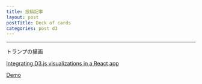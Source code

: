 ```yaml
---
title: 投稿記事
layout: post
postTitle: Deck of cards
categories: post d3
---
```


-----

トランプの描画

[Integrating D3.js visualizations in a React app](http://nicolashery.com/integrating-d3js-visualizations-in-a-react-app/)

[Demo]({{site.url}}/component_test/es6/select/)

<div class="row">
  <div class="col-sm-6">
    <div id="svg01"></div>
  </div>
  <div class="col-sm-6"></div>
</div>

<script src="http://d3js.org/d3.v3.min.js"></script>

<script type="text/javascript">

  // Card Object
  function Card(index, value, suit, x, y, faceUp){
    this.index = index;
    this.value = value;
    this.suit = suit; 
    this.x = x;
    this.y = y;
    this.faceUp = faceUp;
    return this;
  };

  var order = ["A","2","3","4","5","6","7","8","9","10","J","Q","K"],
    suits = ["♠","♥","♣","♦"],
    cards = [],
    svg01,
    height = 600,
     width = 900;


  init();

  /* 初期処理 */
  function init(){

    var 
      i = 0,
      length = 52,
      value,
      suit,
      x,y;
      
    for (i;i<length;i++){
      suit = suits[Math.floor(i / 13)];
      value = order[i % 13]
      console.log(suit+value);
     
      cards.push(
          new Card(i, value, suit, 0, 0, true)
        )
        
    } 
     
    console.log(cards); 

  // svg 追加 
  svg01 = d3.select("#svg01")
                .append("svg")
                .attr("height",height)
                .attr("width",width)
                .style("background","#111");

  } 

  svg01.selectAll(".cards")
    .data(cards)
    .enter()
    .append("rect")
    .attr("x", function(d,i){ return d.x+(i%13)*51})
    .attr("y", function(d,i){ return d.y+85*Math.floor(i/13)})
    .attr("width", 50)
    .attr("height", 80)
    .attr("stroke","#666")
    .attr("class","cards")
    .style("fill","#fff"); 

  svg01.selectAll(".cardsText")
    .data(cards)
    .enter()
    .append("text")
    .attr("x", function(d,i){ return d.x+(i%13)*51})
    .attr("y", function(d,i){ return d.y+85*Math.floor(i/13)+20})
    .text(function(d){return d.suit + d.value})
    .attr("stroke", function(d){
      return d.suit==="♠"?"#000":d.suit==="♣"?"#000":"#f00";
    })
    .attr("class","cardsText")
    .attr("font-size","18px"); 


      // ドラッグ時の挙動
  var drag = d3.behavior.drag()
        //ドラッグ開始時の処理
       .on("dragstart", function(){
            d3.select(this).attr("opacity",0.4)
          }) 
       　//ドラッグ中の処理
       .on("drag", dragmove)
        //ドラッグ終了時の処理
       .on("dragend", function(){ 
            d3.select(this).attr("opacity",1)
  });
  function dragmove(d){
    var 
      cardDragging = d3.select(this);
    cardDragging
      .attr("x", 
        d.x = Math.max(50, Math.min(width - radiusOfControlPoints, d3.event.x)))
      .attr("y", 
        d.y = Math.max(80, Math.min(height - radiusOfControlPoints, d3.event.y)));
 

  };              

</script>